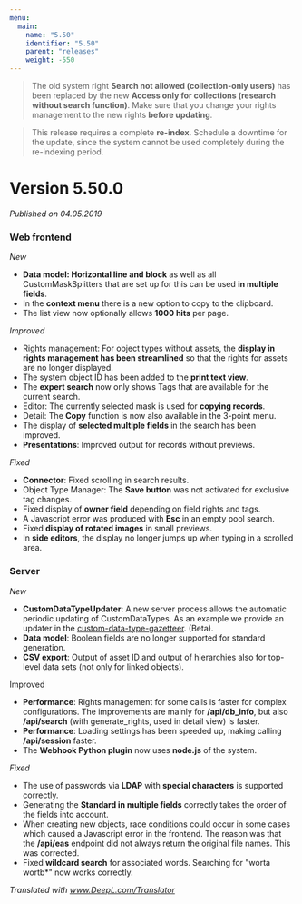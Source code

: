 ```yaml
---
menu:
  main:
    name: "5.50"
    identifier: "5.50"
    parent: "releases"
    weight: -550
---
```


> The old system right **Search not allowed (collection-only users)** has been replaced by the new **Access only for collections (research without search function)**. Make sure that you change your rights management to the new rights **before updating**.
>

> This release requires a complete **re-index**. Schedule a downtime for the update, since the system cannot be used completely during the re-indexing period.
>

# Version 5.50.0

*Published on 04.05.2019*

### Web frontend

*New*

- **Data model: Horizontal line and block** as well as all CustomMaskSplitters that are set up for this can be used **in multiple fields**.
- In the **context menu** there is a new option to copy to the clipboard.
- The list view now optionally allows **1000 hits** per page.

*Improved*

- Rights management: For object types without assets, the **display in rights management has been streamlined** so that the rights for assets are no longer displayed.
- The system object ID has been added to the **print text view**.
- The **expert search** now only shows Tags that are available for the current search.
- Editor: The currently selected mask is used for **copying records**.
- Detail: The **Copy** function is now also available in the 3-point menu.
- The display of **selected multiple fields** in the search has been improved.
- **Presentations**: Improved output for records without previews.

*Fixed*

- **Connector**: Fixed scrolling in search results.
- Object Type Manager: The **Save button** was not activated for exclusive tag changes.
- Fixed display of **owner field** depending on field rights and tags.
- A Javascript error was produced with **Esc** in an empty pool search.
- Fixed **display of rotated images** in small previews.
- In **side editors**, the display no longer jumps up when typing in a scrolled area.

### Server

*New*

- **CustomDataTypeUpdater**: A new server process allows the automatic periodic updating of CustomDataTypes. As an example we provide an updater in the [custom-data-type-gazetteer](https://github.com/programmfabrik/easydb-custom-data-type-gazetteer/). (Beta). 
- **Data model**: Boolean fields are no longer supported for standard generation.
- **CSV export**: Output of asset ID and output of hierarchies also for top-level data sets (not only for linked objects).

Improved

- **Performance**: Rights management for some calls is faster for complex configurations. The improvements are mainly for **/api/db_info**, but also **/api/search** (with generate_rights, used in detail view) is faster.
- **Performance**: Loading settings has been speeded up, making calling **/api/session** faster.
- The **Webhook Python plugin** now uses **node.js** of the system.

*Fixed*

- The use of passwords via **LDAP** with **special characters** is supported correctly.
- Generating the **Standard in multiple fields** correctly takes the order of the fields into account.
- When creating new objects, race conditions could occur in some cases which caused a Javascript error in the frontend. The reason was that the **/api/eas** endpoint did not always return the original file names. This was corrected.
- Fixed **wildcard search** for associated words. Searching for "worta wortb*" now works correctly.

*Translated with www.DeepL.com/Translator*